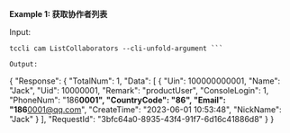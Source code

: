 **Example 1: 获取协作者列表**



Input: 

```
tccli cam ListCollaborators --cli-unfold-argument ```

Output: 
```
{
    "Response": {
        "TotalNum": 1,
        "Data": [
            {
                "Uin": 100000000001,
                "Name": "Jack",
                "Uid": 10000001,
                "Remark": "productUser",
                "ConsoleLogin": 1,
                "PhoneNum": "186****0001",
                "CountryCode": "86",
                "Email": "186****0001@qq.com",
                "CreateTime": "2023-06-01 10:53:48",
                "NickName": "Jack"
            }
        ],
        "RequestId": "3bfc64a0-8935-43f4-91f7-6d16c41886d8"
    }
}
```

